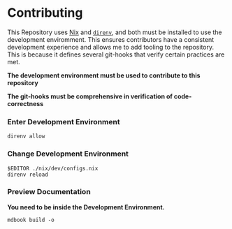 <!--
SPDX-FileCopyrightText: 2025 Carson Henrich <carson03henrich@gmail.com>

SPDX-License-Identifier: AGPL-3.0-or-later
-->

[nix]: https://nixos.org/download.html
[direnv]: https://direnv.net/

# Contributing

This Repository uses [Nix](nix) and [`direnv`](direnv), and both must be
installed to use the development enviromment. This ensures contributors have a
consistent development experience and allows me to add tooling to the
repository. This is because it defines several git-hooks that verify certain
practices are met.

**The development environment must be used to contribute to this repository**

**The git-hooks must be comprehensive in verification of code-correctness**

### Enter Development Environment

```console
direnv allow
```

### Change Development Environment

```console
$EDITOR ./nix/dev/configs.nix
direnv reload
```

### Preview Documentation

**You need to be inside the Development Environment.**

```console
mdbook build -o
```
